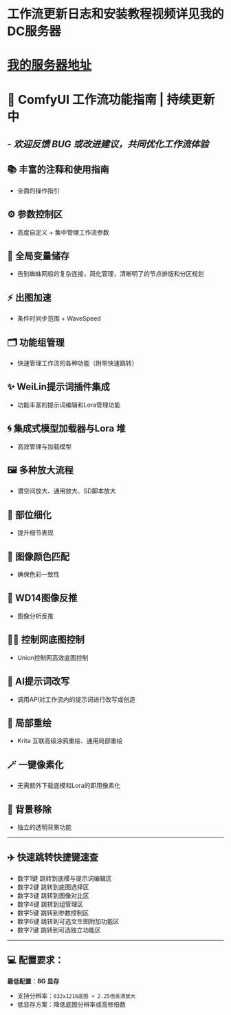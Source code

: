 # 工作流更新日志和安装教程视频详见我的DC服务器
# [我的服务器地址](https://discord.gg/aaalice)


# 🌟 **ComfyUI 工作流功能指南 | 持续更新中**
## - *欢迎反馈 BUG 或改进建议，共同优化工作流体验*

## 📚 **丰富的注释和使用指南**
- 全面的操作指引
## ⚙️ **参数控制区**
- 高度自定义 + 集中管理工作流参数
## 🔗 **全局变量储存**
- 告别蜘蛛网般的复杂连接，简化管理，清晰明了的节点排版和分区规划
## ⚡ **出图加速**
- 条件时间步范围 + WaveSpeed
## 🗂️ **功能组管理**
- 快速管理工作流的各种功能（附带快速跳转）
## ✨ **WeiLin提示词插件集成**
- 功能丰富的提示词编辑和Lora管理功能
## 🌀 **集成式模型加载器与Lora 堆**
- 高效管理与加载模型
## 🖼️ **多种放大流程**
- 潜空间放大、通用放大、SD脚本放大
## 👤 **部位细化**
- 提升细节表现
## 🎨 **图像颜色匹配**
- 确保色彩一致性
## 🌟 **WD14图像反推**
- 图像分析反推
## 🙆‍♂️ **控制网底图控制**
- Union控制网高效底图控制
## 🤖 **AI提示词改写**
- 调用API对工作流内的提示词进行改写或创造
## 🎨 **局部重绘**
- Krita 互联高级涂鸦重绘、通用局部重绘
## 🪄 **一键像素化**
- 无需额外下载底模和Lora的即用像素化
## 🌈 **背景移除**
- 独立的透明背景功能
---
## ✈️ **快速跳转快捷键速查**
- 数字1键  跳转到底模与提示词编辑区
- 数字2键  跳转到底图选择区
- 数字3键  跳转到图像对比区
- 数字4键  跳转到组管理区
- 数字5键  跳转到参数控制区
- 数字6键  跳转到可选文生图附加功能区
- 数字7键  跳转到可选独立功能区
---
## 💻 **配置要求：**
**最低配置**：**8G 显存**
- 支持分辨率：`832x1216底图 + 2.25倍高清放大`
- 低显存方案：降低底图分辨率或高修倍数
